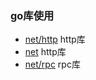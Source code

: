 ### go库使用

* [net/http](http/README.md) http库
* [net](net/README.md) http库
* [net/rpc](rpc/README.md) rpc库